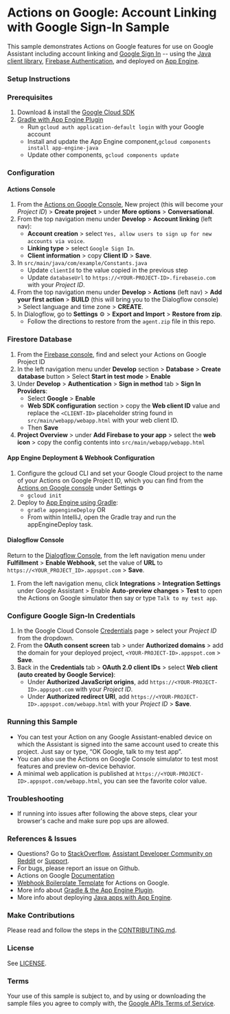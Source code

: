 # Actions on Google: Account Linking with Google Sign-In Sample

This sample demonstrates Actions on Google features for use on Google Assistant including account linking and [Google Sign In](https://developers.google.com/actions/identity/google-sign-in) -- using the [Java client library](https://github.com/actions-on-google/actions-on-google-java), [Firebase Authentication](https://firebase.google.com/docs/auth/), and deployed on [App Engine](https://cloud.google.com/appengine/docs/standard/java/quickstart).

### Setup Instructions
### Prerequisites
1. Download & install the [Google Cloud SDK](https://cloud.google.com/sdk/docs/)
1. [Gradle with App Engine Plugin](https://cloud.google.com/appengine/docs/flexible/java/using-gradle)
   + Run `gcloud auth application-default login` with your Google account
   + Install and update the App Engine component,`gcloud components install app-engine-java`
   + Update other components, `gcloud components update`

### Configuration
#### Actions Console
1. From the [Actions on Google Console](https://console.actions.google.com/), New project (this will become your *Project ID*) > **Create project** > under **More options** > **Conversational**.
1. From the top navigation menu under **Develop** > **Account linking** (left nav):
   + **Account creation** > select `Yes, allow users to sign up for new accounts via voice`.
   + **Linking type** > select `Google Sign In`.
   + **Client information** > copy **Client ID** > **Save**.
1. In `src/main/java/com/example/Constants.java`
   + Update `clientId` to the value copied in the previous step
   + Update `databaseUrl` to `https://<YOUR-PROJECT-ID>.firebaseio.com` with your *Project ID*.
1. From the top navigation menu under **Develop** > **Actions** (left nav) > **Add your first action** > **BUILD** (this will bring you to the Dialogflow console) > Select language and time zone > **CREATE**.
1. In Dialogflow, go to **Settings** ⚙ > **Export and Import** > **Restore from zip**.
   + Follow the directions to restore from the `agent.zip` file in this repo.

### Firestore Database
1. From the [Firebase console](https://console.firebase.google.com), find and select your Actions on Google Project ID
1. In the left navigation menu under **Develop** section > **Database** > **Create database** button > Select **Start in test mode** > **Enable**
1. Under **Develop** > **Authentication** > **Sign in method** tab > **Sign In Providers**:
   + Select **Google** > **Enable**
   + **Web SDK configuration** section > copy the **Web client ID** value and replace the `<CLIENT-ID>` placeholder string found in `src/main/webapp/webapp.html` with your web client ID.
   + Then **Save**
1. **Project Overview** > under **Add Firebase to your app** > select the **web icon** > copy the config contents into `src/main/webapp/webapp.html`

#### App Engine Deployment & Webhook Configuration
1. Configure the gcloud CLI and set your Google Cloud project to the name of your Actions on Google Project ID, which you can find from the [Actions on Google console](https://console.actions.google.com/) under Settings ⚙
   + `gcloud init`
1. Deploy to [App Engine using Gradle](https://cloud.google.com/appengine/docs/flexible/java/using-gradle):
   + `gradle appengineDeploy` OR
   +  From within IntelliJ, open the Gradle tray and run the appEngineDeploy task.

#### Dialogflow Console
Return to the [Dialogflow Console](https://console.dialogflow.com), from the left navigation menu under **Fulfillment** > **Enable Webhook**, set the value of **URL** to `https://<YOUR_PROJECT_ID>.appspot.com` > **Save**.
1. From the left navigation menu, click **Integrations** > **Integration Settings** under Google Assistant > Enable **Auto-preview changes** >  **Test** to open the Actions on Google simulator then say or type `Talk to my test app`.

### Configure Google Sign-In Credentials
1. In the Google Cloud Console [Credentials](https://console.cloud.google.com/apis/credentials) page > select your *Project ID* from the dropdown.
1. From the **OAuth consent screen** tab > under **Authorized domains** > add the domain for your deployed project, `<YOUR-PROJECT-ID>.appspot.com` > **Save**.
1. Back in the **Credentials** tab > **OAuth 2.0 client IDs** > select **Web client (auto created by Google Service)**:
    + Under **Authorized JavaScript origins**, add `https://<YOUR-PROJECT-ID>.appspot.com` with your *Project ID*.
    + Under **Authorized redirect URI**, add `https://<YOUR-PROJECT-ID>.appspot.com/webapp.html` with your *Project ID* > **Save**.

### Running this Sample
+ You can test your Action on any Google Assistant-enabled device on which the Assistant is signed into the same account used to create this project. Just say or type, “OK Google, talk to my test app”.
+ You can also use the Actions on Google Console simulator to test most features and preview on-device behavior.
+ A minimal web application is published at `https://<YOUR-PROJECT-ID>.appspot.com/webapp.html`, you can see the favorite color value.

### Troubleshooting
+ If running into issues after following the above steps, clear your browser's cache and make sure pop ups are allowed.

### References & Issues
+ Questions? Go to [StackOverflow](https://stackoverflow.com/questions/tagged/actions-on-google), [Assistant Developer Community on Reddit](https://www.reddit.com/r/GoogleAssistantDev/) or [Support](https://developers.google.com/actions/support/).
+ For bugs, please report an issue on Github.
+ Actions on Google [Documentation](https://developers.google.com/actions/extending-the-assistant)
+ [Webhook Boilerplate Template](https://github.com/actions-on-google/dialogflow-webhook-boilerplate-java) for Actions on Google.
+ More info about [Gradle & the App Engine Plugin](https://cloud.google.com/appengine/docs/flexible/java/using-gradle).
+ More info about deploying [Java apps with App Engine](https://cloud.google.com/appengine/docs/standard/java/quickstart).

### Make Contributions
Please read and follow the steps in the [CONTRIBUTING.md](CONTRIBUTING.md).

### License
See [LICENSE](LICENSE).

### Terms
Your use of this sample is subject to, and by using or downloading the sample files you agree to comply with, the [Google APIs Terms of Service](https://developers.google.com/terms/).
